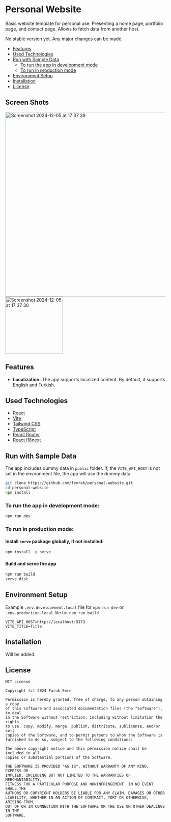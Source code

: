 # Personal Website

Basic website template for personal use. Presenting a home page, portfolio page, and contact page. Allows to fetch data
from another host.

No stable version yet. Any major changes can be made.

- [Features](#features)
- [Used Technologies](#used-technologies)
- [Run with Sample Data](#run-with-sample-data)
    - [To run the app in development mode](#to-run-the-app-in-development-mode)
    - [To run in production mode](#to-run-in-production-mode)
- [Environment Setup](#environment-setup)
- [Installation](#installation)
- [License](#license)

## Screen Shots

<img width="580" alt="Screenshot 2024-12-05 at 17 37 39" src="https://github.com/user-attachments/assets/d54ec016-cec6-477f-8d05-538e0ca4eb1f">
<img width="180" alt="Screenshot 2024-12-05 at 17 37 30" src="https://github.com/user-attachments/assets/542e6ff2-5f7a-446f-8c70-2fe7ec4a34b2">

## Features

- <strong>Localization:</strong>
  The app supports localized content. By default, it supports English and Turkish.

## Used Technologies

- [React](https://reactjs.org/)
- [Vite](https://vitejs.dev/)
- [Tailwind CSS](https://tailwindcss.com/)
- [TypeScript](https://www.typescriptlang.org/)
- [React Router](https://reactrouter.com/)
- [React i18next](https://react.i18next.com/)

## Run with Sample Data

The app includes dummy data in `public` folder. If, the `VITE_API_HOST` is not set in the environment file, the app will
use the dummy data.

```bash
git clone https://github.com/femrek/personal-website.git
cd personal-website
npm install
````

### To run the app in development mode:

```bash
npm run dev
```

### To run in production mode:

#### Install `serve` package globally, if not installed:

```bash
npm install -g serve
```

#### Build and serve the app

```bash
npm run build
serve dist
```

## Environment Setup

Example `.env.developement.local` file for `npm run dev` or `.env.production.local` file for `npm run build`

```
VITE_API_HOST=http://localhost:5173
VITE_TITLE=Title
```

## Installation

Will be added.

## License

```
MIT License

Copyright (c) 2024 Faruk Emre

Permission is hereby granted, free of charge, to any person obtaining a copy
of this software and associated documentation files (the "Software"), to deal
in the Software without restriction, including without limitation the rights
to use, copy, modify, merge, publish, distribute, sublicense, and/or sell
copies of the Software, and to permit persons to whom the Software is
furnished to do so, subject to the following conditions:

The above copyright notice and this permission notice shall be included in all
copies or substantial portions of the Software.

THE SOFTWARE IS PROVIDED "AS IS", WITHOUT WARRANTY OF ANY KIND, EXPRESS OR
IMPLIED, INCLUDING BUT NOT LIMITED TO THE WARRANTIES OF MERCHANTABILITY,
FITNESS FOR A PARTICULAR PURPOSE AND NONINFRINGEMENT. IN NO EVENT SHALL THE
AUTHORS OR COPYRIGHT HOLDERS BE LIABLE FOR ANY CLAIM, DAMAGES OR OTHER
LIABILITY, WHETHER IN AN ACTION OF CONTRACT, TORT OR OTHERWISE, ARISING FROM,
OUT OF OR IN CONNECTION WITH THE SOFTWARE OR THE USE OR OTHER DEALINGS IN THE
SOFTWARE.
```
